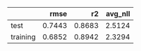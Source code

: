 |          |   rmse |     r2 |   avg_nll |
|:---------|-------:|-------:|----------:|
| test     | 0.7443 | 0.8683 |    2.5124 |
| training | 0.6852 | 0.8942 |    2.3294 |